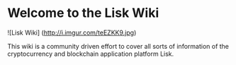 # Welcome to the Lisk Wiki


![Lisk Wiki]
(http://i.imgur.com/teEZKK9.jpg)    

This wiki is a community driven effort to cover all sorts of information of the cryptocurrency and blockchain application platform Lisk.
